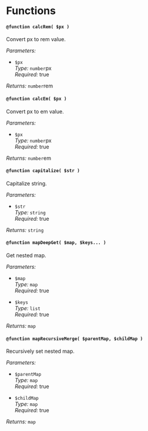 # Functions

#### `@function calcRem( $px )`

Convert px to rem value.

_Parameters:_

* `$px`  
_Type:_ `number`px  
_Required:_ true  

_Returns:_ `number`rem

#### `@function calcEm( $px )`

Convert px to em value.

_Parameters:_

* `$px`  
_Type:_ `number`px  
_Required:_ true  

_Returns:_ `number`em

#### `@function capitalize( $str )`

Capitalize string.

_Parameters:_

* `$str`  
_Type:_ `string`  
_Required:_ true  

_Returns:_ `string`

#### `@function mapDeepGet( $map, $keys... )`

Get nested map.

_Parameters:_

* `$map`  
_Type:_ `map`  
_Required:_ true  

* `$keys`  
_Type:_ `list`  
_Required:_ true  

_Returns:_ `map`

#### `@function mapRecursiveMerge( $parentMap, $childMap )`

Recursively set nested map.

_Parameters:_

* `$parentMap`  
_Type:_ `map`  
_Required:_ true  

* `$childMap`  
_Type:_ `map`  
_Required:_ true  

_Returns:_ `map`
